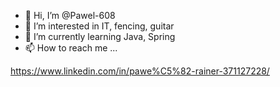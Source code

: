 - 👋 Hi, I’m @Pawel-608
- 👀 I’m interested in IT, fencing, guitar
- 🌱 I’m currently learning Java, Spring
- 📫 How to reach me ...

https://www.linkedin.com/in/pawe%C5%82-rainer-371127228/

<!---
Pawel-608/Pawel-608 is a ✨ special ✨ repository because its `README.md` (this file) appears on your GitHub profile.
You can click the Preview link to take a look at your changes.
--->
